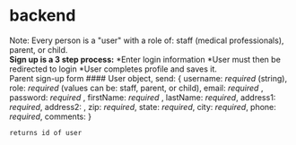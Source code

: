 # backend
Note: Every person is a "user" with a role of: staff (medical professionals), parent, or child.  
**Sign up is a 3 step process:**
*Enter login information
*User must then be redirected to login
*User completes profile and saves it.  
Parent sign-up form
    #### User object, send:
    {
        username: *required* (string), 
        role: *required* (values can be: staff, parent, or child), 
        email: *required* , 
        password: *required* , 
        firstName: *required* , 
        lastName: *required*, 
        address1: *required*,
        address2: , 
        zip: *required*, 
        state: *required*, 
        city: *required*, 
        phone: *required*, 
        comments: 
    }

    returns id of user

